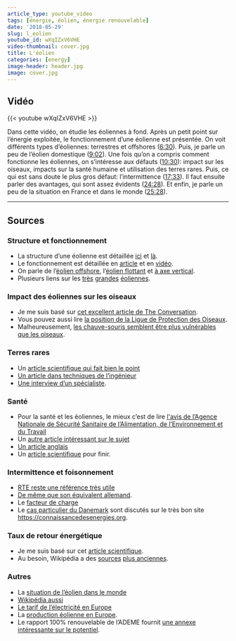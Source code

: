 ```yaml
---
article_type: youtube_video
tags: [énergie, éolien, énergie renouvelable]
date: '2018-05-29'
slug: l_eolien
youtube_id: wXqIZxV6VHE
video-thumbnail: cover.jpg
title: L'éolien
categories: [energy]
image-header: header.jpg
image: cover.jpg
---
```


## Vidéo

{{< youtube wXqIZxV6VHE >}}

Dans cette vidéo, on étudie les éoliennes à fond. Après un petit point
sur l’énergie exploitée, le fonctionnement d’une éolienne est présentée.
On voit différents types d’éoliennes: terrestres et offshores
([6:30](https://www.youtube.com/watch?v=wXqIZxV6VHE&t=390s)). Puis, je
parle un peu de l’éolien domestique
([9:02](https://www.youtube.com/watch?v=wXqIZxV6VHE&t=542s)). Une fois
qu’on a compris comment fonctionne les éoliennes, on s’intéresse aux
défauts ([10:30](https://www.youtube.com/watch?v=wXqIZxV6VHE&t=630s)):
impact sur les oiseaux, impacts sur la santé humaine et utilisation des
terres rares. Puis, ce qui est sans doute le plus gros défaut:
l’intermittence
([17:33](https://www.youtube.com/watch?v=wXqIZxV6VHE&t=1053s)). Il faut
ensuite parler des avantages, qui sont assez évidents
([24:28](https://www.youtube.com/watch?v=wXqIZxV6VHE&t=1468s)). Et enfin,
je parle un peu de la situation en France et dans le monde
([25:28](https://www.youtube.com/watch?v=wXqIZxV6VHE&t=1528s)).


<hr>

## Sources

### Structure et fonctionnement

- La structure d’une éolienne est détaillée [ici](https://www.connaissancedesenergies.org/quels-sont-les-constituants-d-une-eolienne-130125) et [là](https://eolienne.f4jr.org/projet_eolien/installation). 
- Le fonctionnement est détaillée en [article](https://www.edf.fr/groupe-edf/espaces-dedies/l-energie-de-a-a-z/tout-sur-l-energie/produire-de-l-electricite/le-fonctionnement-d-une-eolienne) et en [vidéo](https://www.youtube.com/watch?v=v6ZNDQ80ELE).
- On parle de l’[éolien offshore](https://www.connaissancedesenergies.org/fiche-pedagogique/eoliennes-en-mer-offshore), l’[éolien flottant](https://www.youtube.com/watch?v=IO7GXLR4YUo) et [à axe vertical](https://www.ecosources.info/dossiers/Eolienne_verticale_Darrieus). 
- Plusieurs liens sur les [très](https://detours.canal.fr/levez-yeux-voici-leolienne-plus-puissante-monde/) [grandes](https://www.wired.co.uk/article/biggest-wind-turbine-scotland-aberdeen-vattenfall-energy) [éoliennes](https://energieetenvironnement.com/2018/04/23/vers-une-eolienne-transformable-de-50-mw/).

### Impact des éoliennes sur les oiseaux

- Je me suis basé sur [cet excellent article de The Conversation](https://theconversation.com/wind-farms-are-hardly-the-bird-slayers-theyre-made-out-to-be-heres-why-79567).
- Vous pouvez aussi lire [la position de la Ligue de Protection des Oiseaux](https://www.lpo.fr/actualites/impact-de-l-eolien-sur-l-avifaune-en-france-la-lpo-dresse-l-etat-des-lieux-dp1).
- Malheureusement, [les chauve-souris semblent être plus vulnérables que les oiseaux](https://www.rtbf.be/info/economie/detail_brider-les-eoliennes-pour-proteger-les-chauves-souris-deja-une-realite-en-wallonie?id=9651955).

### Terres rares

- Un [article scientifique qui fait bien le point](https://www.sciencedirect.com/science/article/pii/S0301420717300077)
- [Un article dans techniques de l’ingénieur](https://www.techniques-ingenieur.fr/actualite/articles/developpement-eoliennes-metaux-51386/)
- [Une interview d’un spécialiste](https://www.actu-environnement.com/ae/news/interview-christian-hocquard-terres-rares-applications-environnementales-impact-chine-10352.php4). 

### Santé

- Pour la santé et les éoliennes, le mieux c’est de lire [l'avis de l’Agence Nationale de Sécurité Sanitaire de l’Alimentation, de l’Environnement et du Travail](https://www.anses.fr/fr/content/impacts-sanitaires-du-bruit-g%C3%A9n%C3%A9r%C3%A9-par-les-%C3%A9oliennes)
- Un [autre article intéressant sur le sujet](https://www.levif.be/actualite/sante/les-infrasons-emis-par-les-eoliennes-ont-ils-un-impact-sur-notre-sante/article-normal-665903.html)
- [Un article anglais](https://www.windpowerengineering.com/business-news-projects/does-turbine-noise-affect-human-health-a-look-at-the-literature/) 
- Un [article scientifique](https://journals.plos.org/plosone/article?id=10.1371/journal.pone.0114183) pour finir.

### Intermittence et foisonnement

- [RTE reste une référence très utile](https://www.rte-france.com/fr/eco2mix/eco2mix-mix-energetique)
- [De même que son équivalent allemand](https://www.agora-energiewende.de/service/aktuelle-stromdatenagorameter/chart/power_generation/14.04.2018/15.05.2018/).
- Le [facteur de charge](https://www.connaissancedesenergies.org/qu-est-ce-que-le-facteur-de-charge-d-une-unite-de-production-electrique-120305) 
- Le [cas particulier du Danemark](https://www.connaissancedesenergies.org/le-danemark-bon-eleve-de-la-transition-energetique-171129) sont discutés sur le très bon site https://connaissancedesenergies.org.

### Taux de retour énergétique

- Je me suis basé sur cet [article scientifique](https://www.sciencedirect.com/science/article/pii/S0301421513003856). 
- Au besoin, Wikipédia a des [sources](https://fr.wikipedia.org/wiki/Taux_de_retour_%C3%A9nerg%C3%A9tique) [plus anciennes](https://en.wikipedia.org/wiki/Energy_returned_on_energy_invested#/media/File:EROI_-_Ratio_of_Energy_Returned_on_Energy_Invested_-_USA.svg).

### Autres

- La [situation de l’éolien dans le monde](https://www.connaissancedesenergies.org/etat-des-lieux-du-developpement-de-leolien-dans-le-monde-170426)
- [Wikipédia aussi](https://fr.wikipedia.org/wiki/Ressources_et_consommation_%C3%A9nerg%C3%A9tiques_mondiales#%C3%89nergie_%C3%A9olienne)
- [Le tarif de l’électricité en Europe](https://selectra.info/energie/guides/tarifs/electricite/comparaison-europe)
- La [production éolienne en Europe](https://fr.wikipedia.org/wiki/%C3%89nergie_%C3%A9olienne_en_Europe).
- Le rapport 100% renouvelable de l’ADEME fournit [une annexe intéressante sur le potentiel](https://www.ademe.fr/sites/default/files/assets/documents/annexe_eolienpv.pdf).
